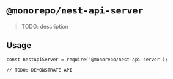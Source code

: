 # `@monorepo/nest-api-server`

> TODO: description

## Usage

```
const nestApiServer = require('@monorepo/nest-api-server');

// TODO: DEMONSTRATE API
```
